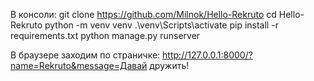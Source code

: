 В консоли:
git clone https://github.com/Milnok/Hello-Rekruto
cd Hello-Rekruto
python -m venv venv
.\venv\Scripts\activate
pip install -r requirements.txt
python manage.py runserver

В браузере заходим по страничке:
http://127.0.0.1:8000/?name=Rekruto&message=Давай дружить!